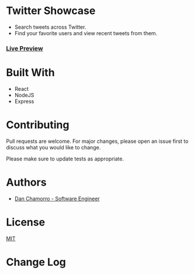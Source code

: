 # Twitter Showcase

- Search tweets across Twitter. 
- Find your favorite users and view recent tweets from them. 

### [Live Preview](https://limitless-plateau-12632.herokuapp.com/)


# Built With

- React
- NodeJS 
- Express


# Contributing
Pull requests are welcome. For major changes, please open an issue first to discuss what you would like to change.

Please make sure to update tests as appropriate.

# Authors

- [Dan Chamorro - Software Engineer](https://www.danchamorro.com/)

# License
[MIT](https://choosealicense.com/licenses/mit/)

# Change Log 
